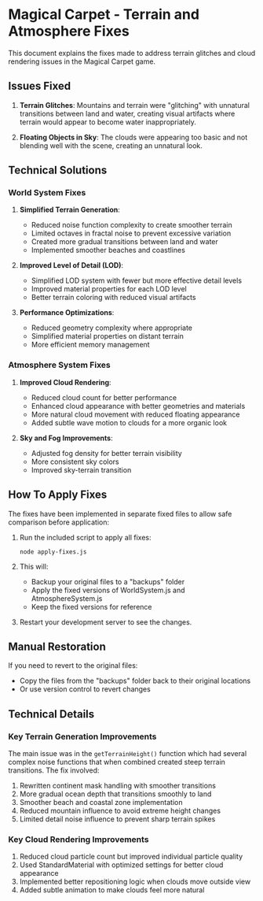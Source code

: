 # Magical Carpet - Terrain and Atmosphere Fixes

This document explains the fixes made to address terrain glitches and cloud rendering issues in the Magical Carpet game.

## Issues Fixed

1. **Terrain Glitches**: Mountains and terrain were "glitching" with unnatural transitions between land and water, creating visual artifacts where terrain would appear to become water inappropriately.

2. **Floating Objects in Sky**: The clouds were appearing too basic and not blending well with the scene, creating an unnatural look.

## Technical Solutions

### World System Fixes

1. **Simplified Terrain Generation**: 
   - Reduced noise function complexity to create smoother terrain
   - Limited octaves in fractal noise to prevent excessive variation
   - Created more gradual transitions between land and water
   - Implemented smoother beaches and coastlines

2. **Improved Level of Detail (LOD)**:
   - Simplified LOD system with fewer but more effective detail levels
   - Improved material properties for each LOD level
   - Better terrain coloring with reduced visual artifacts

3. **Performance Optimizations**:
   - Reduced geometry complexity where appropriate
   - Simplified material properties on distant terrain
   - More efficient memory management

### Atmosphere System Fixes

1. **Improved Cloud Rendering**:
   - Reduced cloud count for better performance
   - Enhanced cloud appearance with better geometries and materials
   - More natural cloud movement with reduced floating appearance
   - Added subtle wave motion to clouds for a more organic look

2. **Sky and Fog Improvements**:
   - Adjusted fog density for better terrain visibility
   - More consistent sky colors
   - Improved sky-terrain transition

## How To Apply Fixes

The fixes have been implemented in separate fixed files to allow safe comparison before application:

1. Run the included script to apply all fixes:
   ```
   node apply-fixes.js
   ```

2. This will:
   - Backup your original files to a "backups" folder
   - Apply the fixed versions of WorldSystem.js and AtmosphereSystem.js
   - Keep the fixed versions for reference

3. Restart your development server to see the changes.

## Manual Restoration

If you need to revert to the original files:
- Copy the files from the "backups" folder back to their original locations
- Or use version control to revert changes

## Technical Details

### Key Terrain Generation Improvements

The main issue was in the `getTerrainHeight()` function which had several complex noise functions that when combined created steep terrain transitions. The fix involved:

1. Rewritten continent mask handling with smoother transitions
2. More gradual ocean depth that transitions smoothly to land
3. Smoother beach and coastal zone implementation
4. Reduced mountain influence to avoid extreme height changes
5. Limited detail noise influence to prevent sharp terrain spikes

### Key Cloud Rendering Improvements

1. Reduced cloud particle count but improved individual particle quality
2. Used StandardMaterial with optimized settings for better cloud appearance
3. Implemented better repositioning logic when clouds move outside view
4. Added subtle animation to make clouds feel more natural
